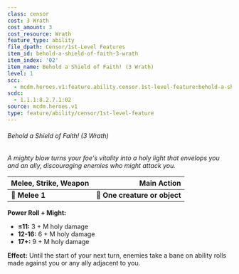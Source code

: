 ```yaml
---
class: censor
cost: 3 Wrath
cost_amount: 3
cost_resource: Wrath
feature_type: ability
file_dpath: Censor/1st-Level Features
item_id: behold-a-shield-of-faith-3-wrath
item_index: '02'
item_name: Behold a Shield of Faith! (3 Wrath)
level: 1
scc:
  - mcdm.heroes.v1:feature.ability.censor.1st-level-feature:behold-a-shield-of-faith-3-wrath
scdc:
  - 1.1.1:8.2.7.1:02
source: mcdm.heroes.v1
type: feature/ability/censor/1st-level-feature
---
```


###### Behold a Shield of Faith! (3 Wrath)

*A mighty blow turns your foe's vitality into a holy light that envelops you and an ally, discouraging enemies who might attack you.*

| **Melee, Strike, Weapon** |               **Main Action** |
| ------------------------- | ----------------------------: |
| **📏 Melee 1**            | **🎯 One creature or object** |

**Power Roll + Might:**

- **≤11:** 3 + M holy damage
- **12-16:** 6 + M holy damage
- **17+:** 9 + M holy damage

**Effect:** Until the start of your next turn, enemies take a bane on ability rolls made against you or any ally adjacent to you.
